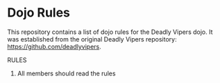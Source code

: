 Dojo Rules
==========

This repository contains a list of dojo rules for the Deadly Vipers dojo.  It was established from the original Deadly Vipers repository: https://github.com/deadlyvipers.

RULES
1. All members should read the rules

